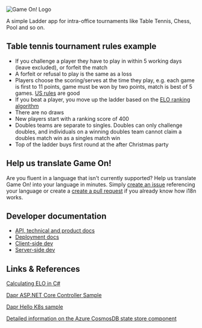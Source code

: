 ![Game On! Logo](https://i.imgur.com/Nw251pk.png)

A simple Ladder app for intra-office tournaments like Table Tennis, Chess, Pool and so on.

## Table tennis tournament rules example

* If you challenge a player they have to play in within 5 working days (leave excluded), or forfeit the match
*	A forfeit or refusal to play is the same as a loss
*	Players choose the scoring/serves at the time they play, e.g. each game is first to 11 points, game must be won by two points, match is best of 5 games. [US rules](https://www.pongfit.org/official-rules-of-table-tennis) are good
*	If you beat a player, you move up the ladder based on the [ELO ranking algorithm](https://dotnetcoretutorials.com/2018/09/18/calculating-elo-in-c/)
*	There are no draws
*	New players start with a ranking score of 400
*	Doubles teams are separate to singles. Doubles can only challenge doubles, and individuals on a winning doubles team cannot claim a doubles match win as a singles match win
*	Top of the ladder buys first round at the after Christmas party

## Help us translate Game On!
Are you fluent in a language that isn't currently supported? Help us translate Game On! into your language in minutes. Simply [create an issue](https://github.com/DanielLarsenNZ/gameon/issues/new/choose) referencing your language or create a [create a pull request](https://github.com/DanielLarsenNZ/gameon/compare) if you already know how i18n works.

## Developer documentation

* [API, technical and product docs](/docs)
* [Deployment docs](/deploy/README.md)
* [Client-side dev](/client/README.md)
* [Server-side dev](/server/README.md)

## Links & References

[Calculating ELO in C#](https://dotnetcoretutorials.com/2018/09/18/calculating-elo-in-c/)

[Dapr ASP.NET Core Controller Sample](https://github.com/dapr/dotnet-sdk/tree/master/samples/AspNetCore/ControllerSample)

[Dapr Hello K8s sample](https://github.com/dapr/quickstarts/tree/master/hello-kubernetes)

[Detailed information on the Azure CosmosDB state store component](https://docs.dapr.io/operations/components/setup-state-store/supported-state-stores/setup-azure-cosmosdb/)
